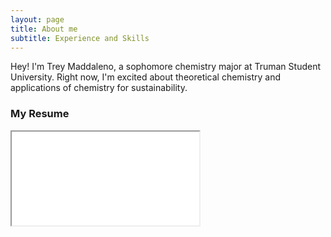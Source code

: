 ```yaml
---
layout: page
title: About me
subtitle: Experience and Skills
---
```


Hey! I'm Trey Maddaleno, a sophomore chemistry major at Truman Student University. Right now, I'm excited about theoretical chemistry and applications of chemistry for sustainability.

### My Resume

<iframe src="img/OldResume.pdf"> </iframe>
